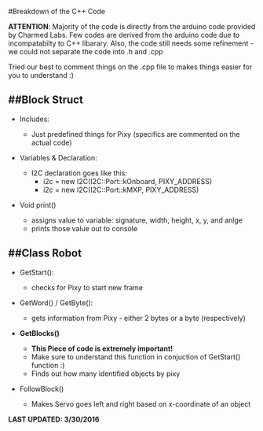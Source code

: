 #Breakdown of the C++ Code

**ATTENTION**: Majority of the code is directly from the arduino code provided by Charmed Labs. Few codes are derived from the arduino code due to incompatabilty to C++ libarary. Also, the code still needs some refinement - we could not separate the code into .h and .cpp

Tried our best to comment things on the .cpp file to makes things easier for you to understand :)

##Block Struct 
---

- Includes: 
  
  - Just predefined things for Pixy (specifics are commented on the actual code)

- Variables & Declaration: 
  
  - I2C declaration goes like this: 
    - i2c = new I2C(I2C::Port::kOnboard, PIXY_ADDRESS)
    - i2c = new I2C(I2C::Port::kMXP, PIXY_ADDRESS)

- Void print()
  
  - assigns value to variable: signature, width, height, x, y, and anlge
  - prints those value out to console

##Class Robot
---

- GetStart(): 
  
  - checks for Pixy to start new frame

- GetWord() / GetByte(): 
  
  - gets information from Pixy - either 2 bytes or a byte (respectively)

- **GetBlocks()**

  - **This Piece of code is extremely important!**
  - Make sure to understand this function in conjuction of GetStart() function :)
  - Finds out how many identified objects by pixy

- FollowBlock()
  
  - Makes Servo goes left and right based on x-coordinate of an object

**LAST UPDATED: 3/30/2016**
